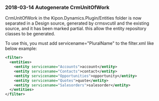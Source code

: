 ### 2018-03-14 Autogenerate CrmUnitOfWork

CrmUnitOfWork in the Kipon.Dynamics.Plugin/Entities folder is now separated in a Design source, generated by crmsvcutil and the existing source, and it has been marked partial.
this allow the entity repository classes to be generated.

To use this, you must add servicename="PluralName" to the filter.xml like below example:

```xml
<filter>
  <entities>
    <entity servicename="Accounts">account</entity>
    <entity servicename="Contacts">contact</entity>
    <entity servicename="Opportunities">opportunity</entity>
    <entity servicename="Quotes">quote</entity>
    <entity servicename="Salesorders">salesorder</entity>
  </entities>
</filter>
```